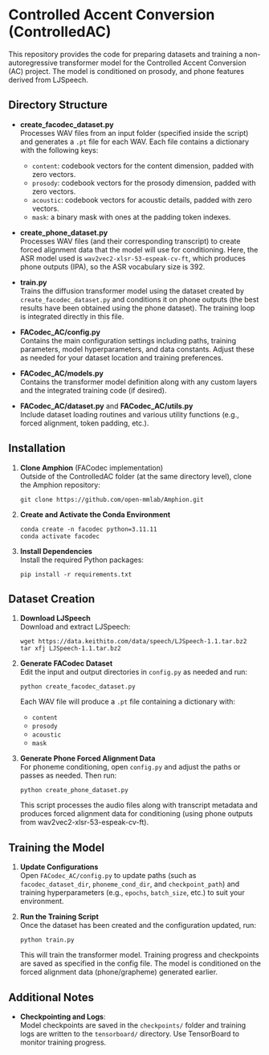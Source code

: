 # Controlled Accent Conversion (ControlledAC)

This repository provides the code for preparing datasets and training a non-autoregressive transformer model for the Controlled Accent Conversion (AC) project. The model is conditioned on prosody, and phone features derived from LJSpeech.

## Directory Structure

- **create_facodec_dataset.py**  
  Processes WAV files from an input folder (specified inside the script) and generates a `.pt` file for each WAV. Each file contains a dictionary with the following keys:
  - `content`: codebook vectors for the content dimension, padded with zero vectors.
  - `prosody`: codebook vectors for the prosody dimension, padded with zero vectors.
  - `acoustic`: codebook vectors for acoustic details, padded with zero vectors.
  - `mask`: a binary mask with ones at the padding token indexes.
  
- **create_phone_dataset.py**  
  Processes WAV files (and their corresponding transcript) to create forced alignment data that the model will use for conditioning. Here, the ASR model used is `wav2vec2-xlsr-53-espeak-cv-ft`, which produces phone outputs (IPA), so the ASR vocabulary size is 392.  


- **train.py**  
  Trains the diffusion transformer model using the dataset created by `create_facodec_dataset.py` and conditions it on phone outputs (the best results have been obtained using the phone dataset). The training loop is integrated directly in this file.

- **FACodec_AC/config.py**  
  Contains the main configuration settings including paths, training parameters, model hyperparameters, and data constants. Adjust these as needed for your dataset location and training preferences.

- **FACodec_AC/models.py**  
  Contains the transformer model definition along with any custom layers and the integrated training code (if desired).

- **FACodec_AC/dataset.py** and **FACodec_AC/utils.py**  
  Include dataset loading routines and various utility functions (e.g., forced alignment, token padding, etc.).

## Installation

1. **Clone Amphion** (FACodec implementation)  
   Outside of the ControlledAC folder (at the same directory level), clone the Amphion repository:  
   ```
   git clone https://github.com/open-mmlab/Amphion.git
   ```

2. **Create and Activate the Conda Environment**  
   ```
   conda create -n facodec python=3.11.11
   conda activate facodec
   ```

3. **Install Dependencies**  
   Install the required Python packages:
   ```
   pip install -r requirements.txt
   ```

## Dataset Creation

1. **Download LJSpeech**  
   Download and extract LJSpeech:
   ```
   wget https://data.keithito.com/data/speech/LJSpeech-1.1.tar.bz2
   tar xfj LJSpeech-1.1.tar.bz2
   ```

2. **Generate FACodec Dataset**  
   Edit the input and output directories in `config.py` as needed and run:
   ```
   python create_facodec_dataset.py
   ```
   Each WAV file will produce a `.pt` file containing a dictionary with:
   - `content`
   - `prosody`
   - `acoustic`
   - `mask`

3. **Generate Phone Forced Alignment Data**  
   For phoneme conditioning, open `config.py` and adjust the paths or passes as needed. Then run:
   ```
   python create_phone_dataset.py
   ```
   This script processes the audio files along with transcript metadata and produces forced alignment data for conditioning (using phone outputs from wav2vec2-xlsr-53-espeak-cv-ft).


## Training the Model

1. **Update Configurations**  
   Open `FACodec_AC/config.py` to update paths (such as `facodec_dataset_dir`, `phoneme_cond_dir`, and `checkpoint_path`) and training hyperparameters (e.g., `epochs`, `batch_size`, etc.) to suit your environment.

2. **Run the Training Script**  
   Once the dataset has been created and the configuration updated, run:
   ```
   python train.py
   ```
   This will train the transformer model. Training progress and checkpoints are saved as specified in the config file. The model is conditioned on the forced alignment data (phone/grapheme) generated earlier.

## Additional Notes

- **Checkpointing and Logs**:  
  Model checkpoints are saved in the `checkpoints/` folder and training logs are written to the `tensorboard/` directory. Use TensorBoard to monitor training progress.



